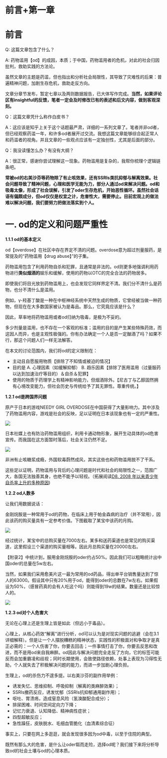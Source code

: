# 前言+第一章

# 前言

Q: 这篇文章包含了什么？

A: 药物滥用【od】的成因，本质；于中国，药物滥用者的危机，对此的社会归因批判，救助实践的方法论。

虽然文章的主题是药滥，但也指出和分析社会局限性，其导致了灾难性的后果：普遍精神问题，加剧生存危机，救助走反方向。

文章分章节发布，暂定七章以及两则数据报告，已大体写作完成。**当然，如果评论区有insightful的反馈，笔者一定会及时修改已有的表述和后文内容，做到客观深刻。**

Q：这篇文章凭什么称作白皮书？

A：这应该是知乎上关于这个话题最严肃，详细的一系列文章了。笔者并非od者，但已经观察药滥一年，和许多od者展开过交流。我想这篇文章能够综合起正常人和药滥者的视角。并且文章的一些观点应该有一定独创性，尤其是后面的部分。

Q：我没读懂怎么办？有没有大纲？

A：很正常，感谢你尝试理解这一现象。药物滥用是复杂的，我帮你梳理个逻辑链条吧。

**常被od的右美沙芬等药物除了有止咳效果，还有SSRIs类抗抑郁与解离效果。社会问题导致了精神问题，心理和医学无能为力，部分人通过od来解决问题。od和吸毒太像，形成了社会误解，引发了oder生存危机，开始恶性循环。虽然社会话语有偏颇成分，但od仅仅是权宜之计，危害性大，需要停止。目前宏观上的做法难以解决问题，我们要努力把做法落实到个人。**

# 一. od的定义和问题严重性

**1.1.1 od的基本定义**

od【overdose】在社区中存在界定不清的问题。overdose意为超过剂量服药，是常提及的“药物滥用【drug abuse】”的子集。

药物滥用包含了利用药物自杀和犯罪，且通常是非法的。od则更多地强调利用药物进行**类似烟酒的**娱乐和缓解，使用的药物以OTC的完全合法的药物居多。

即使我们将目光放到药物滥用上，也会发现它同样界定不清。我们分不清什么是药物，也分不清什么是滥用。

例如，γ-羟基丁酸是一种在中枢神经系统中天然生成的物质，它曾经被当做一种药物，但现在在大多数国家被认为是毒品。那么，它究竟应该是什么？

因此，草率地将药物滥用或者od归纳为吸毒，是极为不妥的。

多少剂量是滥用，也不存在一个客观的标准；滥用的目的是产生某些特殊药效，而这因人而异，也是主观性极强的。你有办法确定一个人是否一定酗酒了吗？如果不行，那这个问题人们一样无法解答。

在本文的讨论范围内，我们将od的定义限制在：

- 主动且自愿服用物质【排除了不知情或被迫的情况】
- 目的是 A. 心理因素（如缓解抑郁） B. 趋乐因素【排除了医用滥用（过量服药以达到加速治疗等目的）＆自杀＆犯罪】
- 使用的物质于药理学上有精神影响能力，但烟酒除外。【尼古丁与乙醇固然拥有心境改变能力，但社会历史与传统给予了其无罪性。尊重传统。】

**1.2.1 od是跨国界问题**

原产于日本的游戏NEEDY GIRL OVERDOSE在中国获得了大量影响力。其中涉及了药物滥用内容，游戏是社会的反映，足以证明在日本该现象也有一定的严重性。

![](https://pic3.zhimg.com/v2-299c585a9f1b94bdfb8d2dc0c006e330_1440w.jpg)

日本社媒上也有防治药物滥用组织，利用卡通动物形象，展开生动具体的od危害宣传。而我国在这方面暂时落后，社会关注仍然不足。

![](https://pic3.zhimg.com/v2-6ec02d1bf239a55efa3964deaf00dd6c_1440w.jpg)

非洲有止咳糖浆成瘾，外国软毒蔚然成风，其实这些也和药物滥用脱不了干系。

这些足以证明，药物滥用与背后的心理问题是时代和社会的局限性之一，范围广大，各国无法独善其身，也绝不能予以轻视。（拓展阅读[D8. 2008 年以来青少年自杀率上升的多种原因](https://zhuanlan.zhihu.com/p/13689963278?share_code=1kzCnWkhDexdD&utm_psn=1925305012139038371))

**1.2.2 od人数多**

让我们用数据说话：

金刚烷胺是一种常用于od的药物，在临床上用于帕金森病的治疗（并不常用），因此该药的购买量具有一定参考价值。下图截取了某宝中该药的月购。

![](https://pic3.zhimg.com/v2-6ee63d0c8af9f73b1abaee680905d8c6_1440w.jpg)

经过统计，某宝中的总购买量在7000左右。某多和送药渠道也是常见的购买渠道，这里假设三个渠道的购买量相等。因此月总购买量在20000左右。

【附录2】中统计到，服用金刚烷胺的oder约占50%。因此我们可以粗略统计出中国oder的总量在5w左右。

当然，如果我们采用愈美片这一最为常用的od药品，得出单平台销售量达到了惊人的63000。假设其中只有20%用于od，能得到oder的总数在7w左右。如果假设为50%，（感冒药真的会有人吃这个吗）则能得到19w的结果。数量还是比较惊人的。

![](https://pic4.zhimg.com/v2-460103f557b483b8144a0fca3bb524c1_1440w.jpg)

**1.2.3 od对个人危害大**

无论在心理上还是生理上皆是如此（但远小于毒品）。

心理上，从核心药效“解离”进行分析，od可以认为是对现实问题的逃避（会在3.1详细解释）。但是让一个人摆脱糟糕的精神状态，实践性的积极面对和争取才是真正必需的：一个人伤害了你，你要去回击；一件事情打击了你，你要去反思和改进，而不是用od来自我麻醉。od因此与解决问题完全走反了方向，它的标签可能反而会加重霸凌和歧视；同时长期使用，会致使路径依赖，处事上表现为习得性无助，个人就失去了积极解决问题的能力，而进一步加剧心理负担。

生理上，od的杀伤力不遑多提。以右美沙芬的副作用举例：

- 诱发失忆、思维抑制、呼吸抑制（解离的类麻醉效果）；
- SSRIs撤药反应，诱发忧郁（SSRIs抗抑郁通用副作用）；
- 呕吐、胃溃疡，造成窒息风险（氢溴酸配合成分）；
- 排尿困难、时间空间定向力下降；
- 记忆力衰退、认知降低、精神病性症状；
- 四型超敏反应；
- 急性躁狂，皮肤脱水、毛细血管脆化（血清素综合征）

事实上，只要在网上多逛逛，就会发现很多因为od中毒，以至于住院的典型。

既然有那么大的危害，是什么让oder铤而走险，选择od呢？我们接下来将分析导致od的社会土壤与od的心理本质。